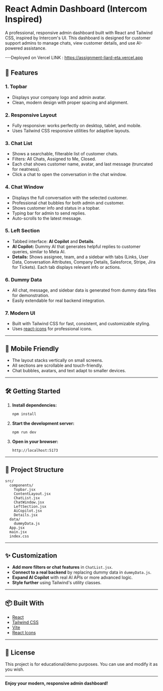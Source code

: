 # React Admin Dashboard (Intercom Inspired)

A professional, responsive admin dashboard built with React and Tailwind CSS, inspired by Intercom's UI. This dashboard is designed for customer support admins to manage chats, view customer details, and use AI-powered assistance.

---Deployed on Vercel 
LINK :   https://assignment-liard-eta.vercel.app

## 🚀 Features

### 1. **Topbar**
- Displays your company logo and admin avatar.
- Clean, modern design with proper spacing and alignment.

### 2. **Responsive Layout**
- Fully responsive: works perfectly on desktop, tablet, and mobile.
- Uses Tailwind CSS responsive utilities for adaptive layouts.

### 3. **Chat List**
- Shows a searchable, filterable list of customer chats.
- Filters: All Chats, Assigned to Me, Closed.
- Each chat shows customer name, avatar, and last message (truncated for neatness).
- Click a chat to open the conversation in the chat window.

### 4. **Chat Window**
- Displays the full conversation with the selected customer.
- Professional chat bubbles for both admin and customer.
- Shows customer info and status in a topbar.
- Typing bar for admin to send replies.
- Auto-scrolls to the latest message.

### 5. **Left Section**
- Tabbed interface: **AI Copilot** and **Details**.
- **AI Copilot:** Dummy AI that generates helpful replies to customer queries, similar to Meta AI.
- **Details:** Shows assignee, team, and a sidebar with tabs (Links, User Data, Conversation Attributes, Company Details, Salesforce, Stripe, Jira for Tickets). Each tab displays relevant info or actions.

### 6. **Dummy Data**
- All chat, message, and sidebar data is generated from dummy data files for demonstration.
- Easily extendable for real backend integration.

### 7. **Modern UI**
- Built with Tailwind CSS for fast, consistent, and customizable styling.
- Uses [react-icons](https://react-icons.github.io/react-icons/) for professional icons.

---

## 📱 Mobile Friendly

- The layout stacks vertically on small screens.
- All sections are scrollable and touch-friendly.
- Chat bubbles, avatars, and text adapt to smaller devices.

---

## 🛠️ Getting Started

1. **Install dependencies:**
   ```bash
   npm install
   ```

2. **Start the development server:**
   ```bash
   npm run dev
   ```

3. **Open in your browser:**
   ```
   http://localhost:5173
   ```

---

## 📂 Project Structure

```
src/
  components/
    Topbar.jsx
    ContentLayout.jsx
    ChatList.jsx
    ChatWindow.jsx
    LeftSection.jsx
    AiCopilot.jsx
    Details.jsx
  data/
    dummyData.js
  App.jsx
  main.jsx
  index.css
```

---

## ✨ Customization

- **Add more filters or chat features** in `ChatList.jsx`.
- **Connect to a real backend** by replacing dummy data in `dummyData.js`.
- **Expand AI Copilot** with real AI APIs or more advanced logic.
- **Style further** using Tailwind's utility classes.

---

## 📦 Built With

- [React](https://reactjs.org/)
- [Tailwind CSS](https://tailwindcss.com/)
- [Vite](https://vitejs.dev/)
- [React Icons](https://react-icons.github.io/react-icons/)

---

## 📝 License

This project is for educational/demo purposes. You can use and modify it as you wish.

---

**Enjoy your modern, responsive admin dashboard!**
